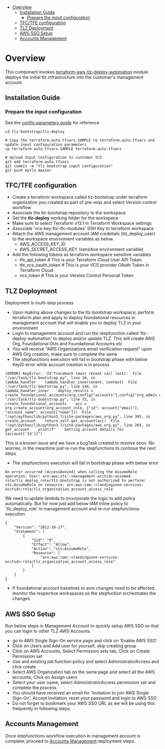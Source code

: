 <!-- START doctoc generated TOC please keep comment here to allow auto update -->
<!-- DON'T EDIT THIS SECTION, INSTEAD RE-RUN doctoc TO UPDATE -->

- [Overview](#overview)
  - [Installation Guide](#installation-guide)
    - [Prepare the input configuration](#prepare-the-input-configuration)
  - [TFC/TFE configuration](#tfctfe-configuration)
  - [TLZ Deployment](#tlz-deployment)
  - [AWS SSO Setup](#aws-sso-setup)
  - [Accounts Management](#accounts-management)

<!-- END doctoc generated TOC please keep comment here to allow auto update -->

# Overview

This component invokes [terraform-aws-tlz-deploy-automation](https://github.com/opslab-tlz-master/terraform-aws-tlz-deploy-automation) module deploys the initial tlz infrastructure into the customer's management account.

## Installation Guide

### Prepare the input configuration

See the [config parameters guide](docs/tlz_deployment_config.md) for reference
```
cd tlz-bootstrap/tlz-deploy

# Copy the terraform.auto.tfvars.SAMPLE to terraform.auto.tfvars and update input configuration parameters
cp terraform.auto.tfvars.SAMPLE terraform.auto.tfvars

# Upload Input Configuration to customer VCS
git add terraform.auto.tfvars
git commit -m "tlz bootstrap input configuration"
git push mytlz master
```


## TFC/TFE configuration
- Create a terraform workspace called tlz-bootstrap under terraform organization you created as part of pre-reqs and select Version control workflow
- Associate the tlz-bootstrap repository to the workspace
- Set the **tlz-deploy** working folder for the workspace
- Make sure to select Terraform v13.1 in Terraform Workspace settings
- Associate 'vcs-key-for-tfc-modules' SSH Key to terraform workspace
- Attach the AWS management account IAM credetials (tlz_deploy_user) to the workspace environment variables as below
  - AWS_ACCESS_KEY_ID
  - AWS_SECRET_ACCESS_KEY (sensitive environment variable)
- Add the following tokens as terraform workspace sensitive variables
  - tfe_api_token                # This is your Terraform Cloud User API Token
  - tfe_vcs_oauth_token          # This is your VCS provider OAuth Token in Terraform Cloud
  - vcs_token                    # This is your Version Control Personal Token


## TLZ Deployment

Deployment is multi-step process

- Upon making above changes to the tlz-bootstrap workspace, perform terraform plan and apply to deploy foundational resources in management account that will enable you to deploy TLZ in your environment
- Login to management account and run the stepfunction called 'tlz-deploy-automation' to deploy and/or update TLZ. This will create AWS Org, Foundational OUs and Foundational Accounts etc
- You will receive "AWS Organizations email verification request" upon AWS Org creation, make sure to complete the same
- The stepfunctions execution will fail in bootstrap phase with below KeyID error while account creation is in process
```
[ERROR] KeyError: 'Id'Traceback (most recent call last):  File "/var/task/tlz-bootstrap.py", line 10, in lambda_handler    lambda_handler_inner(event, context)  File "/var/task/tlz-bootstrap.py", line 144, in lambda_handler_inner    deploy_results = create_foundational_accounts(org,config["accounts"],config["org_admin_role"])  File "/var/task/tlz-bootstrap.py", line 72, in create_foundational_accounts    acc = org.create_account(org_account_role, {"id": account["email"], "account_name": account["name"]})  File "/opt/python/lib/python3.7/site-packages/aws_org.py", line 365, in create_account    return self.get_account(acc)  File "/opt/python/lib/python3.7/site-packages/aws_org.py", line 265, in get_account    print(f"    Getting account details for {account['Id']}")
```
This is a known issue and we have a bugTask created to resolve soon. No worries, in the meantime just re-run the stepfunctions to continue the next steps
- The stepfunctions execution will fail in bootstrap phase with below error
```
An error occurred (AccessDenied) when calling the AssumeRole operation: User: arn:aws:sts::<management-acctid>:assumed-role/tlz_deploy_role/tlz-bootstrap is not authorized to perform: sts:AssumeRole on resource: arn:aws:iam::<landingzone-services-acctid>:role/tlz_organization_account_access_role
```
We need to update lambda to incorporate the logic to add policy automatically. But for now just add below IAM inline policy to 'tlz_deploy_role' in management account and re-run stepfunctions execution
```
{
    "Version": "2012-10-17",
    "Statement": [
        {
            "Sid": "0",
            "Effect": "Allow",
            "Action": "sts:AssumeRole",
            "Resource": [
                "arn:aws:iam::<landingzone-services-acctid>:role/tlz_organization_account_access_role"
            ]
        }
    ]
}
```
- If foundational account baselines or avm changes need to be affected, monitor the respective workspaces as the stepfuction orchestrates the changes

## AWS SSO Setup

Run below steps in Management Account to quickly setup AWS SSO so that you can login to other TLZ AWS Accounts.

- go to AWS Single Sign-On service page and click on 'Enable AWS SSO'
- Click on Users and Add user for yourself, skip creating group
- Click on AWS Accounts, Select Permission sets tab, Click on Create Permission set
- Use and existing job function policy and select AdministratorAccess and click create
- Select AWS Organization tab on the same page and select all the AWS accounts, Click on Assign users
- Select your user name, select AdministratorAccess permission set and complete the process
- You should have received an email for 'Invitation to join AWS Single Sign-On', Accept Invitation, reset your password and login to AWS SSO
- Do not forget to bookmark your AWS SSO URL as we will be using this frequently in following steps


## Accounts Management

Once stepfunctions workflow execution in management account is complete, proceed to [Accounts Management](https://github.com/opslab-tlz-master/tlz-bootstrap/blob/master/accounts-management/README.md) deployment steps.

